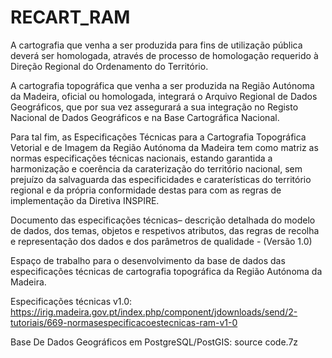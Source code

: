 # RECART_RAM
A cartografia que venha a ser produzida para fins de utilização pública deverá ser  homologada, através de processo de homologação requerido à Direção Regional do Ordenamento do Território.

A cartografia topográfica que venha a ser produzida na Região Autónoma da Madeira, oficial ou homologada, integrará o Arquivo Regional de Dados Geográficos, que por sua vez assegurará a sua integração no Registo Nacional de Dados Geográficos e na Base Cartográfica Nacional.

Para tal fim, as Especificações Técnicas para a Cartografia Topográfica Vetorial e de Imagem da Região Autónoma da Madeira tem como matriz as normas especificações técnicas nacionais, estando garantida a harmonização e coerência da caraterização do território nacional, sem prejuízo da salvaguarda das especificidades e caraterísticas do território regional e da própria conformidade destas para com as regras de implementação da Diretiva INSPIRE.


Documento das especificações técnicas– descrição detalhada do modelo de dados, dos temas, objetos e respetivos atributos, das regras de recolha e representação dos dados e dos parâmetros de qualidade -  (Versão 1.0)


Espaço de trabalho para o desenvolvimento da base de dados das especificações técnicas de cartografia topográfica da Região Autónoma da Madeira.

Especificações técnicas v1.0: https://irig.madeira.gov.pt/index.php/component/jdownloads/send/2-tutoriais/669-normasespecificacoestecnicas-ram-v1-0

Base De Dados Geográficos em PostgreSQL/PostGIS: source code.7z

